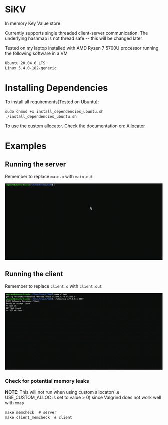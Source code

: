 # SiKV
In memory Key Value store

Currently supports single threaded client-server communication. The underlying hashmap is not thread safe -- this will be changed later

Tested on my laptop installed with AMD Ryzen 7 5700U processor running the following software in a VM
```
Ubuntu 20.04.6 LTS
Linux 5.4.0-182-generic
```

# Installing Dependencies
To install all requirements[Tested on Ubuntu]:
```
sudo chmod +x install_dependencies_ubuntu.sh
./install_dependencies_ubuntu.sh
```
To use the custom allocator. Check the documentation on: [Allocator](https://github.com/misachi/allocator)

# Examples

## Running the server
Remember to replace `main.o` with `main.out`

![Server Demo](assets/sikv-server.gif)

## Running the client
Remember to replace `client.o` with `client.out`

![Client Demo](assets/sikv-client.gif)


### Check for potential memory leaks
**NOTE**: This will not run when using custom allocator(i.e USE_CUSTOM_ALLOC is set to value > 0) since Valgrind does not work well with `mmap`

```
make memcheck  # server
make client_memcheck  # client
```

